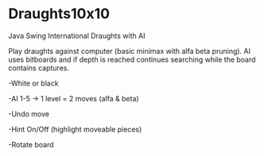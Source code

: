 # Draughts10x10
Java Swing International Draughts with AI

Play draughts against computer (basic minimax with alfa beta pruning). AI uses bitboards and if depth is reached continues searching while the board contains captures.

-White or black

-AI 1-5 -> 1 level = 2 moves (alfa & beta)

-Undo move

-Hint On/Off (highlight moveable pieces)

-Rotate board
